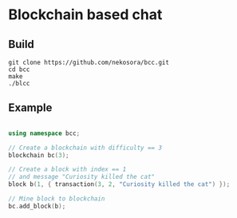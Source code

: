
# Blockchain based chat

## Build
```
git clone https://github.com/nekosora/bcc.git
cd bcc
make
./blcc
```

## Example

```c++

using namespace bcc;

// Create a blockchain with difficulty == 3
blockchain bc(3);

// Create a block with index == 1
// and message "Curiosity killed the cat"
block b(1, { transaction(3, 2, "Curiosity killed the cat") });

// Mine block to blockchain
bc.add_block(b);

```

